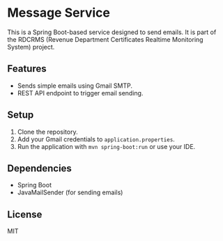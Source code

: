 # Message Service

This is a Spring Boot-based service designed to send emails. It is part of the RDCRMS (Revenue Department Certificates Realtime Monitoring System) project.

## Features
- Sends simple emails using Gmail SMTP.
- REST API endpoint to trigger email sending.

## Setup
1. Clone the repository.
2. Add your Gmail credentials to `application.properties`.
3. Run the application with `mvn spring-boot:run` or use your IDE.

## Dependencies
- Spring Boot
- JavaMailSender (for sending emails)

## License
MIT
